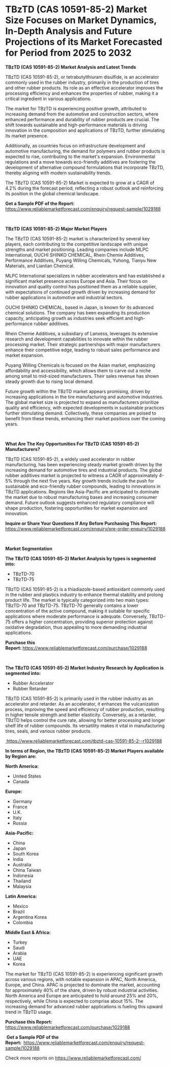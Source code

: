 <p><h1>TBzTD (CAS 10591-85-2) Market Size Focuses on Market Dynamics, In-Depth Analysis and Future Projections of its Market Forecasted for Period from 2025 to 2032</h1></p><p><strong>TBzTD (CAS 10591-85-2) Market Analysis and Latest Trends</strong></p>
<p><p>TBzTD (CAS 10591-85-2), or tetrabutylthiuram disulfide, is an accelerator commonly used in the rubber industry, primarily in the production of tires and other rubber products. Its role as an effective accelerator improves the processing efficiency and enhances the properties of rubber, making it a critical ingredient in various applications.</p><p>The market for TBzTD is experiencing positive growth, attributed to increasing demand from the automotive and construction sectors, where enhanced performance and durability of rubber products are crucial. The shift towards sustainable and high-performance materials is driving innovation in the composition and applications of TBzTD, further stimulating its market presence. </p><p>Additionally, as countries focus on infrastructure development and automotive manufacturing, the demand for polymers and rubber products is expected to rise, contributing to the market's expansion. Environmental regulations and a move towards eco-friendly additives are fostering the development of alternative compound formulations that incorporate TBzTD, thereby aligning with modern sustainability trends. </p><p>The TBzTD (CAS 10591-85-2) Market is expected to grow at a CAGR of 4.2% during the forecast period, reflecting a robust outlook and reinforcing its position in the global chemical landscape.</p></p>
<p><strong>Get a Sample PDF of the Report:&nbsp;</strong> <a href="https://www.reliablemarketforecast.com/enquiry/request-sample/1029188?utm_campaign=2284&utm_medium=2&utm_source=Github&utm_content=ia&utm_term=21032025&utm_id=tbztd-cas-10591-85-2">https://www.reliablemarketforecast.com/enquiry/request-sample/1029188</a></p>
<p>&nbsp;</p>
<p><strong>TBzTD (CAS 10591-85-2) Major Market Players</strong></p>
<p><p>The TBzTD (CAS 10591-85-2) market is characterized by several key players, each contributing to the competitive landscape with unique strengths and market positioning. Leading companies include MLPC International, OUCHI SHINKO CHEMICAL, Rhein Chemie Additives, Performance Additives, Puyang Willing Chemicals, Yuhong, Tianyu New Materials, and Lianlian Chemical.</p><p>MLPC International specializes in rubber accelerators and has established a significant market presence across Europe and Asia. Their focus on innovation and quality control has positioned them as a reliable supplier, with expectations of continued growth driven by increasing demand for rubber applications in automotive and industrial sectors.</p><p>OUCHI SHINKO CHEMICAL, based in Japan, is known for its advanced chemical solutions. The company has been expanding its production capacity, anticipating growth as industries seek efficient and high-performance rubber additives.</p><p>Rhein Chemie Additives, a subsidiary of Lanxess, leverages its extensive research and development capabilities to innovate within the rubber processing market. Their strategic partnerships with major manufacturers enhance their competitive edge, leading to robust sales performance and market expansion.</p><p>Puyang Willing Chemicals is focused on the Asian market, emphasizing affordability and accessibility, which allows them to carve out a niche among small to mid-sized manufacturers. Their sales revenue has shown steady growth due to rising local demand.</p><p>Future growth within the TBzTD market appears promising, driven by increasing applications in the tire manufacturing and automotive industries. The global market size is projected to expand as manufacturers prioritize quality and efficiency, with expected developments in sustainable practices further stimulating demand. Collectively, these companies are poised to benefit from these trends, enhancing their market positions over the coming years.</p></p>
<p>&nbsp;</p>
<p><strong>What Are The Key Opportunities For TBzTD (CAS 10591-85-2) Manufacturers?</strong></p>
<p><p>TBzTD (CAS 10591-85-2), a widely used accelerator in rubber manufacturing, has been experiencing steady market growth driven by the increasing demand for automotive tires and industrial products. The global rubber additives market is projected to witness a CAGR of approximately 4-5% through the next five years. Key growth trends include the push for sustainable and eco-friendly rubber compounds, leading to innovations in TBzTD applications. Regions like Asia-Pacific are anticipated to dominate the market due to robust manufacturing bases and increasing consumer demand. Future outlook suggests enhanced regulatory compliance will shape production, fostering opportunities for market expansion and innovation.</p></p>
<p><strong>Inquire or Share Your Questions If Any Before Purchasing This Report:</strong> <a href="https://www.reliablemarketforecast.com/enquiry/pre-order-enquiry/1029188?utm_campaign=2284&utm_medium=2&utm_source=Github&utm_content=ia&utm_term=21032025&utm_id=tbztd-cas-10591-85-2">https://www.reliablemarketforecast.com/enquiry/pre-order-enquiry/1029188</a></p>
<p>&nbsp;</p>
<p><strong>Market Segmentation</strong></p>
<p><strong>The TBzTD (CAS 10591-85-2) Market Analysis by types is segmented into:</strong></p>
<p><ul><li>TBzTD-70</li><li>TBzTD-75</li></ul></p>
<p><p>TBzTD (CAS 10591-85-2) is a thiadiazole-based antioxidant commonly used in the rubber and plastics industry to enhance thermal stability and prolong product life. The market is typically categorized into two main types: TBzTD-70 and TBzTD-75. TBzTD-70 generally contains a lower concentration of the active compound, making it suitable for specific applications where moderate performance is adequate. Conversely, TBzTD-75 offers a higher concentration, providing superior protection against oxidative degradation, thus appealing to more demanding industrial applications.</p></p>
<p><strong>Purchase this Report:&nbsp;</strong><a href="https://www.reliablemarketforecast.com/purchase/1029188?utm_campaign=2284&utm_medium=2&utm_source=Github&utm_content=ia&utm_term=21032025&utm_id=tbztd-cas-10591-85-2">https://www.reliablemarketforecast.com/purchase/1029188</a></p>
<p>&nbsp;</p>
<p><strong>The TBzTD (CAS 10591-85-2) Market Industry Research by Application is segmented into:</strong></p>
<p><ul><li>Rubber Accelerator</li><li>Rubber Retarder</li></ul></p>
<p><p>TBzTD (CAS 10591-85-2) is primarily used in the rubber industry as an accelerator and retarder. As an accelerator, it enhances the vulcanization process, improving the speed and efficiency of rubber production, resulting in higher tensile strength and better elasticity. Conversely, as a retarder, TBzTD helps control the cure rate, allowing for better processing and longer shelf life of rubber compounds. Its versatility makes it vital in manufacturing tires, seals, and various rubber products.</p></p>
<p><a href="https://www.reliablemarketforecast.com/tbztd-cas-10591-85-2--r1029188?utm_campaign=2284&utm_medium=2&utm_source=Github&utm_content=ia&utm_term=21032025&utm_id=tbztd-cas-10591-85-2">&nbsp;https://www.reliablemarketforecast.com/tbztd-cas-10591-85-2--r1029188</a></p>
<p><strong>In terms of Region, the TBzTD (CAS 10591-85-2) Market Players available by Region are:</strong></p>
<p>
    <p> <strong> North America: </strong>
        <ul>
            <li>United States</li>
            <li>Canada</li>
        </ul>
        </p> 
    <p> <strong> Europe: </strong>
        <ul>
            <li>Germany</li>
            <li>France</li>
            <li>U.K.</li>
            <li>Italy</li>
            <li>Russia</li>
        </ul>
        </p> 
    <p> <strong> Asia-Pacific: </strong>
        <ul>
            <li>China</li>
            <li>Japan</li>
            <li>South Korea</li>
            <li>India</li>
            <li>Australia</li>
            <li>China Taiwan</li>
            <li>Indonesia</li>
            <li>Thailand</li>
            <li>Malaysia</li>
        </ul>
        </p> 
    <p> <strong> Latin America: </strong>
        <ul>
            <li>Mexico</li>
            <li>Brazil</li>
            <li>Argentina Korea</li>
            <li>Colombia</li>
        </ul>
        </p> 
    <p> <strong> Middle East & Africa: </strong>
        <ul>
            <li>Turkey</li>
            <li>Saudi</li>
            <li>Arabia</li>
            <li>UAE</li>
            <li>Korea</li>
        </ul>
    </p>
    </p>
<p><p>The market for TBzTD (CAS 10591-85-2) is experiencing significant growth across various regions, with notable expansion in APAC, North America, Europe, and China. APAC is projected to dominate the market, accounting for approximately 40% of the share, driven by robust industrial activities. North America and Europe are anticipated to hold around 25% and 20%, respectively, while China is expected to comprise about 15%. The increasing demand for advanced rubber applications is fueling this upward trend in TBzTD usage.</p></p>
<p><strong>Purchase this Report: </strong><a href="https://www.reliablemarketforecast.com/purchase/1029188?utm_campaign=2284&utm_medium=2&utm_source=Github&utm_content=ia&utm_term=21032025&utm_id=tbztd-cas-10591-85-2">https://www.reliablemarketforecast.com/purchase/1029188</a></p>
<p>&nbsp;<strong>Get a Sample PDF of the Report:&nbsp;&nbsp;</strong><a href="https://www.reliablemarketforecast.com/enquiry/request-sample/1029188?utm_campaign=2284&utm_medium=2&utm_source=Github&utm_content=ia&utm_term=21032025&utm_id=tbztd-cas-10591-85-2">https://www.reliablemarketforecast.com/enquiry/request-sample/1029188</a></p>
<p><strong></strong></p>
<p>Check more reports on <a href="https://www.reliablemarketforecast.com/?utm_campaign=2284&utm_medium=2&utm_source=Github&utm_content=ia&utm_term=21032025&utm_id=tbztd-cas-10591-85-2">https://www.reliablemarketforecast.com/</a></p>